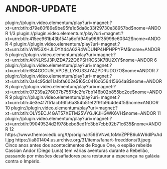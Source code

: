 # ANDOR-UPDATE

<item>
<title>[COLOR silver][B] STAR WARS -  ANDOR 1º TEMPORADA [/COLOR][/B][COLOR yellow]  FULL HD  [B][/COLOR][/B]</title>
<link>plugin://plugin.video.elementum/play?uri=magnet:?xt=urn:btih:d79e60f86e9be95fe1d5da8c33f29730e38957bd$nome=ANDOR 1/3</link>
<link>plugin://plugin.video.elementum/play?uri=magnet:?xt=urn:btih:415ee961b43b1541a6cfd949a966f35998e60342$nome=ANDOR 4</link>
<link>plugin://plugin.video.elementum/play?uri=magnet:?xt=urn:btih:WW53XHJLDYX44A62R4WDUNP4HPHPPYPM$nome=ANDOR 5</link>
<link>plugin://plugin.video.elementum/play?uri=magnet:?xt=urn:btih:AKNLRSJ3PJZDA72ZQ6PSHRCS3K7BU2XY$nome=ANDOR 6</link>
<link>plugin://plugin.video.elementum/play?uri=magnet:?xt=urn:btih:6S4GGCU5LVPDBLLYKU33JY4ZPDRUDO7O$nome=ANDOR 7</link>
<link>plugin://plugin.video.elementum/play?uri=magnet:?xt=urn:btih:0a4c95dd11a1bfa602e5165c0416c656415664a8$nome=ANDOR 8</link>
<link>plugin://plugin.video.elementum/play?uri=magnet:?xt=urn:btih:07239a276037b7557dc2fe7bb146b02b855bc2ce$nome=ANDOR 9</link>
<link>plugin://plugin.video.elementum/play?uri=magnet:?xt=urn:btih:4e3e417f51acbf6fc6a854b51ef2f91b9b4de4f5$nome=ANDOR 10</link>
<link>plugin://plugin.video.elementum/play?uri=magnet:?xt=urn:btih:OLY5ECJ4GAT57XETM25VYGJKJHGWK6VH$nome=ANDOR 11</link>
<link>plugin://plugin.video.elementum/play?uri=magnet:?xt=urn:btih:99049524d2f978bebd8ed1fc3bb7cbb92b71c635$nome=ANDOR 12</link>
<thumbnail>https://www.themoviedb.org/t/p/original/59SVNwLfoMnZPPB6ukW6dlPxAdI.jpg</thumbnail>
<fanart>https://ia801404.us.archive.org/31/items/fanart-freeddons/9.jpeg</fanart>
<info> Cinco anos antes dos acontecimentos de Rogue One, o espião rebelde Cassian Andor (Diego Luna) tem várias aventuras durante a Rebelião, passando por missões desafiadores para restaurar a esperança na galáxia contra o Império.</info>
</item>
